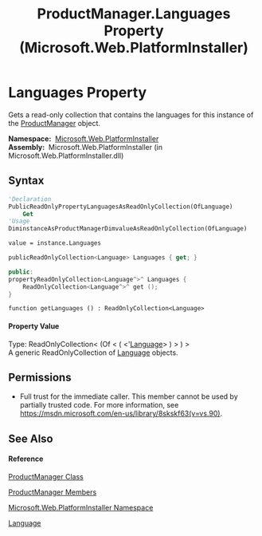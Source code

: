 ﻿---
title: ProductManager.Languages Property  (Microsoft.Web.PlatformInstaller)
TOCTitle: Languages Property
ms:assetid: P:Microsoft.Web.PlatformInstaller.ProductManager.Languages
ms:mtpsurl: https://msdn.microsoft.com/en-us/library/microsoft.web.platforminstaller.productmanager.languages(v=VS.90)
ms:contentKeyID: 22049605
ms.date: 05/02/2012
mtps_version: v=VS.90
f1_keywords:
- Microsoft.Web.PlatformInstaller.ProductManager.Languages
- Microsoft.Web.PlatformInstaller.ProductManager.get_Languages
dev_langs:
- CSharp
- JScript
- VB
- c++
api_location:
- Microsoft.Web.PlatformInstaller.dll
api_name:
- Microsoft.Web.PlatformInstaller.ProductManager.get_Languages
- Microsoft.Web.PlatformInstaller.ProductManager.Languages
api_type:
- Managed
topic_type:
- apiref
- kbSyntax
product_family_name: VS
ROBOTS: INDEX,FOLLOW
---

# Languages Property

Gets a read-only collection that contains the languages for this instance of the [ProductManager](productmanager-class-microsoft-web-platforminstaller.md) object.

**Namespace:**  [Microsoft.Web.PlatformInstaller](microsoft-web-platforminstaller-namespace.md)  
**Assembly:**  Microsoft.Web.PlatformInstaller (in Microsoft.Web.PlatformInstaller.dll)

## Syntax

``` vb
'Declaration
PublicReadOnlyPropertyLanguagesAsReadOnlyCollection(OfLanguage)
    Get
'Usage
DiminstanceAsProductManagerDimvalueAsReadOnlyCollection(OfLanguage)

value = instance.Languages
```

``` csharp
publicReadOnlyCollection<Language> Languages { get; }
```

``` c++
public:
propertyReadOnlyCollection<Language^>^ Languages {
    ReadOnlyCollection<Language^>^ get ();
}
```

``` jscript
function getLanguages () : ReadOnlyCollection<Language>
```

#### Property Value

Type: ReadOnlyCollection\< (Of \< ( \<'[Language](language-class-microsoft-web-platforminstaller.md)\> ) \> ) \>  
A generic ReadOnlyCollection of [Language](language-class-microsoft-web-platforminstaller.md) objects.  

## Permissions

  - Full trust for the immediate caller. This member cannot be used by partially trusted code. For more information, see <https://msdn.microsoft.com/en-us/library/8skskf63(v=vs.90)>.

## See Also

#### Reference

[ProductManager Class](productmanager-class-microsoft-web-platforminstaller.md)

[ProductManager Members](productmanager-members-microsoft-web-platforminstaller.md)

[Microsoft.Web.PlatformInstaller Namespace](microsoft-web-platforminstaller-namespace.md)

[Language](language-class-microsoft-web-platforminstaller.md)

